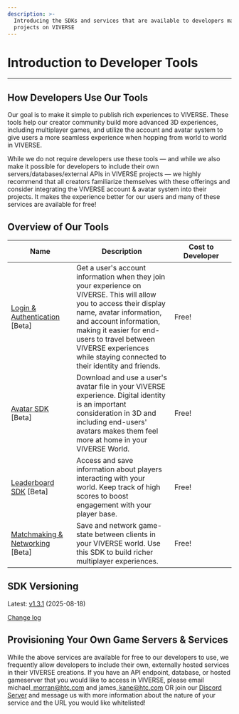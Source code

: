 ```yaml
---
description: >-
  Introducing the SDKs and services that are available to developers making 3D
  projects on VIVERSE
---
```


# Introduction to Developer Tools

***

## How Developers Use Our Tools

Our goal is to make it simple to publish rich experiences to VIVERSE. These tools help our creator community build more advanced 3D experiences, including multiplayer games, and utilize the account and avatar system to give users a more seamless experience when hopping from world to world in VIVERSE.

While we do not require developers use these tools — and while we also make it possible for developers to include their own servers/databases/external APIs in VIVERSE projects — we highly recommend that all creators familiarize themselves with these offerings and consider integrating the VIVERSE account & avatar system into their projects. It makes the experience better for our users and many of these services are available for free!

## Overview of Our Tools

<table><thead><tr><th width="158.1304931640625">Name</th><th width="332.62384033203125">Description</th><th width="171.2432861328125">Cost to Developer</th></tr></thead><tbody><tr><td><a href="login-and-authentication-for-the-sdk/">Login &#x26; Authentication</a> [Beta]</td><td>Get a user's account information when they join your experience on VIVERSE. This will allow you to access their display name, avatar information, and account information, making it easier for end-users to travel between VIVERSE experiences while staying connected to their identity and friends.</td><td>Free!</td></tr><tr><td><a href="avatar-sdk.md">Avatar SDK</a> [Beta]</td><td>Download and use a user's avatar file in your VIVERSE experience. Digital identity is an important consideration in 3D and including end-users' avatars makes them feel more at home in your VIVERSE World.</td><td>Free!</td></tr><tr><td><a href="leaderboard-sdk/">Leaderboard SDK</a> [Beta]</td><td>Access and save information about players interacting with your world. Keep track of high scores to boost engagement with your player base.</td><td>Free!</td></tr><tr><td><a href="matchmaking-and-networking-sdk/">Matchmaking &#x26; Networking</a> [Beta]</td><td>Save and network game-state between clients in your VIVERSE world. Use this SDK to build richer multiplayer experiences.</td><td>Free!</td></tr></tbody></table>

## SDK Versioning

Latest: [v1.3.1](https://www.viverse.com/static-assets/viverse-sdk/1.3.1/index.umd.cjs) (2025-08-18)

[Change log](CHANGELOG.md)

## Provisioning Your Own Game Servers & Services

While the above services are available for free to our developers to use, we frequently allow developers to include their own, externally hosted services in their VIVERSE creations. If you have an API endpoint, database, or hosted gameserver that you would like to access in VIVERSE, please email michael\_morran@htc.com and james\_kane@htc.com OR join our [Discord Server](https://discord.gg/viversecreators) and message us with more information about the nature of your service and the URL you would like whitelisted!
